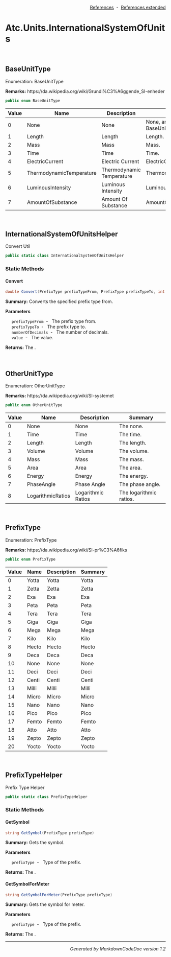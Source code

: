 <div style='text-align: right'>

[References](Index.md)&nbsp;&nbsp;-&nbsp;&nbsp;[References extended](IndexExtended.md)
</div>

# Atc.Units.InternationalSystemOfUnits

<br />


## BaseUnitType
Enumeration: BaseUnitType

<p><b>Remarks:</b> https://da.wikipedia.org/wiki/Grundl%C3%A6ggende_SI-enheder</p>


```csharp
public enum BaseUnitType
```


| Value | Name | Description | Summary | 
| --- | --- | --- | --- | 
| 0 | None | None | None, and it's not a BaseUnitType. | 
| 1 | Length | Length | Length. | 
| 2 | Mass | Mass | Mass. | 
| 3 | Time | Time | Time. | 
| 4 | ElectricCurrent | Electric Current | ElectricCurrent. | 
| 5 | ThermodynamicTemperature | Thermodynamic Temperature | ThermodynamicTemperature. | 
| 6 | LuminousIntensity | Luminous Intensity | LuminousIntensity. | 
| 7 | AmountOfSubstance | Amount Of Substance | AmountOfSubstance. | 



<br />


## InternationalSystemOfUnitsHelper
Convert Util


```csharp
public static class InternationalSystemOfUnitsHelper
```

### Static Methods


#### Convert

```csharp
double Convert(PrefixType prefixTypeFrom, PrefixType prefixTypeTo, int numberOfDecimals, double value)
```
<p><b>Summary:</b> Converts the specified prefix type from.</p>

<b>Parameters</b>

&nbsp;&nbsp;&nbsp;&nbsp;&nbsp;`prefixTypeFrom`&nbsp;&nbsp;-&nbsp;&nbsp;
            The prefix type from.
            <br />
&nbsp;&nbsp;&nbsp;&nbsp;&nbsp;`prefixTypeTo`&nbsp;&nbsp;-&nbsp;&nbsp;
            The prefix type to.
            <br />
&nbsp;&nbsp;&nbsp;&nbsp;&nbsp;`numberOfDecimals`&nbsp;&nbsp;-&nbsp;&nbsp;
            The number of decimals.
            <br />
&nbsp;&nbsp;&nbsp;&nbsp;&nbsp;`value`&nbsp;&nbsp;-&nbsp;&nbsp;
            The value.
            <br />
<p><b>Returns:</b> The .</p>


<br />


## OtherUnitType
Enumeration: OtherUnitType

<p><b>Remarks:</b> https://da.wikipedia.org/wiki/SI-systemet</p>


```csharp
public enum OtherUnitType
```


| Value | Name | Description | Summary | 
| --- | --- | --- | --- | 
| 0 | None | None | The none. | 
| 1 | Time | Time | The time. | 
| 2 | Length | Length | The length. | 
| 3 | Volume | Volume | The volume. | 
| 4 | Mass | Mass | The mass. | 
| 5 | Area | Area | The area. | 
| 6 | Energy | Energy | The energy. | 
| 7 | PhaseAngle | Phase Angle | The phase angle. | 
| 8 | LogarithmicRatios | Logarithmic Ratios | The logarithmic ratios. | 



<br />


## PrefixType
Enumeration: PrefixType

<p><b>Remarks:</b> https://da.wikipedia.org/wiki/SI-pr%C3%A6fiks</p>


```csharp
public enum PrefixType
```


| Value | Name | Description | Summary | 
| --- | --- | --- | --- | 
| 0 | Yotta | Yotta | Yotta | 
| 1 | Zetta | Zetta | Zetta | 
| 2 | Exa | Exa | Exa | 
| 3 | Peta | Peta | Peta | 
| 4 | Tera | Tera | Tera | 
| 5 | Giga | Giga | Giga | 
| 6 | Mega | Mega | Mega | 
| 7 | Kilo | Kilo | Kilo | 
| 8 | Hecto | Hecto | Hecto | 
| 9 | Deca | Deca | Deca | 
| 10 | None | None | None | 
| 11 | Deci | Deci | Deci | 
| 12 | Centi | Centi | Centi | 
| 13 | Milli | Milli | Milli | 
| 14 | Micro | Micro | Micro | 
| 15 | Nano | Nano | Nano | 
| 16 | Pico | Pico | Pico | 
| 17 | Femto | Femto | Femto | 
| 18 | Atto | Atto | Atto | 
| 19 | Zepto | Zepto | Zepto | 
| 20 | Yocto | Yocto | Yocto | 



<br />


## PrefixTypeHelper
Prefix Type Helper


```csharp
public static class PrefixTypeHelper
```

### Static Methods


#### GetSymbol

```csharp
string GetSymbol(PrefixType prefixType)
```
<p><b>Summary:</b> Gets the symbol.</p>

<b>Parameters</b>

&nbsp;&nbsp;&nbsp;&nbsp;&nbsp;`prefixType`&nbsp;&nbsp;-&nbsp;&nbsp;
            Type of the prefix.
            <br />
<p><b>Returns:</b> The .</p>

#### GetSymbolForMeter

```csharp
string GetSymbolForMeter(PrefixType prefixType)
```
<p><b>Summary:</b> Gets the symbol for meter.</p>

<b>Parameters</b>

&nbsp;&nbsp;&nbsp;&nbsp;&nbsp;`prefixType`&nbsp;&nbsp;-&nbsp;&nbsp;
            Type of the prefix.
            <br />
<p><b>Returns:</b> The .</p>

<hr /><div style='text-align: right'><i>Generated by MarkdownCodeDoc version 1.2</i></div>
